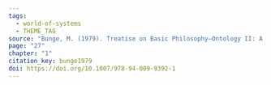 ```yaml
---
tags:
  - world-of-systems
  - THEME_TAG
source: "Bunge, M. (1979). Treatise on Basic Philosophy—Ontology II: A World of Systems. Springer Netherlands."
page: "27"
chapter: "1"
citation_key: bunge1979
doi: https://doi.org/10.1007/978-94-009-9392-1
---
```


